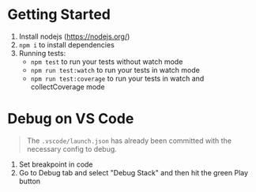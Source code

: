 # Getting Started

1. Install nodejs (https://nodejs.org/)
1. `npm i` to install dependencies
1. Running tests:
   - `npm test` to run your tests without watch mode
   - `npm run test:watch` to run your tests in watch mode
   - `npm run test:coverage` to run your tests in watch and collectCoverage mode

# Debug on VS Code

> The `.vscode/launch.json` has already been committed with the necessary config to debug.

1. Set breakpoint in code
1. Go to Debug tab and select "Debug Stack" and then hit the green Play button
